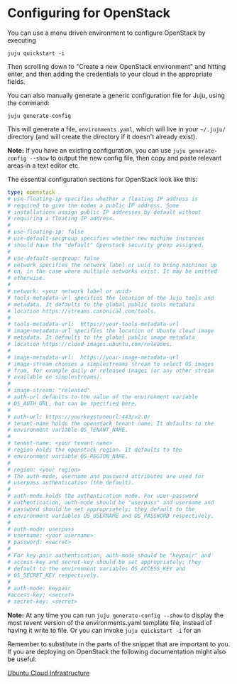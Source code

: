 # Configuring for OpenStack

You can use a menu driven environment to configure OpenStack by executing

    juju quickstart -i

Then scrolling down to "Create a new OpenStack environment" and hitting enter,
and then adding the credentials to your cloud in the appropriate fields.

You can also manually generate a generic configuration file for Juju, using the
command:

    juju generate-config

This will generate a file, `environments.yaml`, which will live in your
`~/.juju/` directory (and will create the directory if it doesn't already
exist).

**Note:** If you have an existing configuration, you can use
`juju generate-config --show` to output the new config file, then copy and
paste relevant areas in a text editor etc.

The essential configuration sections for OpenStack look like this:

```yaml
type: openstack
# use-floating-ip specifies whether a floating IP address is
# required to give the nodes a public IP address. Some
# installations assign public IP addresses by default without
# requiring a floating IP address.
#
# use-floating-ip: false
# use-default-secgroup specifies whether new machine instances
# should have the "default" Openstack security group assigned.
#
# use-default-secgroup: false
# network specifies the network label or uuid to bring machines up
# on, in the case where multiple networks exist. It may be omitted
# otherwise.
#
# network: <your network label or uuid>
# tools-metadata-url specifies the location of the Juju tools and
# metadata. It defaults to the global public tools metadata
# location https://streams.canonical.com/tools.
#
# tools-metadata-url:  https://your-tools-metadata-url
# image-metadata-url specifies the location of Ubuntu cloud image
# metadata. It defaults to the global public image metadata
# location https://cloud-images.ubuntu.com/releases.
#
# image-metadata-url:  https://your-image-metadata-url
# image-stream chooses a simplestreams stream to select OS images
# from, for example daily or released images (or any other stream
# available on simplestreams).
#
# image-stream: "released"
# auth-url defaults to the value of the environment variable
# OS_AUTH_URL, but can be specified here.
#
# auth-url: https://yourkeystoneurl:443/v2.0/
# tenant-name holds the openstack tenant name. It defaults to the
# environment variable OS_TENANT_NAME.
#
# tenant-name: <your tenant name>
# region holds the openstack region. It defaults to the
# environment variable OS_REGION_NAME.
#
# region: <your region>
# The auth-mode, username and password attributes are used for
# userpass authentication (the default).
#
# auth-mode holds the authentication mode. For user-password
# authentication, auth-mode should be "userpass" and username and
# password should be set appropriately; they default to the
# environment variables OS_USERNAME and OS_PASSWORD respectively.
#
# auth-mode: userpass
# username: <your username>
# password: <secret>
#
# For key-pair authentication, auth-mode should be "keypair" and
# access-key and secret-key should be set appropriately; they
# default to the environment variables OS_ACCESS_KEY and
# OS_SECRET_KEY respectively.
#
# auth-mode: keypair
#access-key: <secret>
# secret-key: <secret>
```

**Note:** At any time you can run `juju generate-config --show` to display the
most revent version of the environments.yaml template file, instead of having
it write to file. Or you can invoke `juju quickstart -i` for an 

Remember to substitute in the parts of the snippet that are important to you.
If you are deploying on OpenStack the following documentation might also be
useful:

[Ubuntu Cloud
Infrastructure](https://help.ubuntu.com/community/UbuntuCloudInfrastructure)

